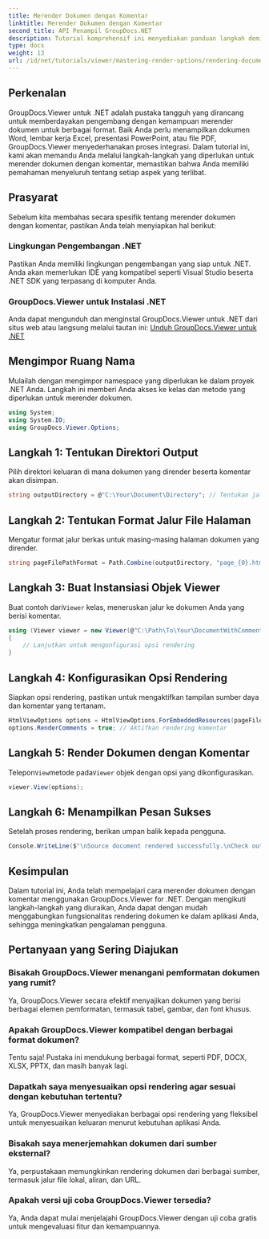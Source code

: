 ```yaml
---
title: Merender Dokumen dengan Komentar
linktitle: Merender Dokumen dengan Komentar
second_title: API Penampil GroupDocs.NET
description: Tutorial komprehensif ini menyediakan panduan langkah demi langkah tentang cara merender dokumen dengan komentar di aplikasi .NET menggunakan pustaka GroupDocs.Viewer.
type: docs
weight: 13
url: /id/net/tutorials/viewer/mastering-render-options/rendering-document-comments/
---
```

## Perkenalan

GroupDocs.Viewer untuk .NET adalah pustaka tangguh yang dirancang untuk memberdayakan pengembang dengan kemampuan merender dokumen untuk berbagai format. Baik Anda perlu menampilkan dokumen Word, lembar kerja Excel, presentasi PowerPoint, atau file PDF, GroupDocs.Viewer menyederhanakan proses integrasi. Dalam tutorial ini, kami akan memandu Anda melalui langkah-langkah yang diperlukan untuk merender dokumen dengan komentar, memastikan bahwa Anda memiliki pemahaman menyeluruh tentang setiap aspek yang terlibat.

## Prasyarat
Sebelum kita membahas secara spesifik tentang merender dokumen dengan komentar, pastikan Anda telah menyiapkan hal berikut:

### Lingkungan Pengembangan .NET
Pastikan Anda memiliki lingkungan pengembangan yang siap untuk .NET. Anda akan memerlukan IDE yang kompatibel seperti Visual Studio beserta .NET SDK yang terpasang di komputer Anda.

### GroupDocs.Viewer untuk Instalasi .NET
Anda dapat mengunduh dan menginstal GroupDocs.Viewer untuk .NET dari situs web atau langsung melalui tautan ini:
[Unduh GroupDocs.Viewer untuk .NET](https://releases.groupdocs.com/viewer/net/)

## Mengimpor Ruang Nama
Mulailah dengan mengimpor namespace yang diperlukan ke dalam proyek .NET Anda. Langkah ini memberi Anda akses ke kelas dan metode yang diperlukan untuk merender dokumen.

```csharp
using System;
using System.IO;
using GroupDocs.Viewer.Options;
```

## Langkah 1: Tentukan Direktori Output
Pilih direktori keluaran di mana dokumen yang dirender beserta komentar akan disimpan.

```csharp
string outputDirectory = @"C:\Your\Document\Directory"; // Tentukan jalur direktori Anda
```

## Langkah 2: Tentukan Format Jalur File Halaman
Mengatur format jalur berkas untuk masing-masing halaman dokumen yang dirender.

```csharp
string pageFilePathFormat = Path.Combine(outputDirectory, "page_{0}.html");
```

## Langkah 3: Buat Instansiasi Objek Viewer
 Buat contoh dari`Viewer` kelas, meneruskan jalur ke dokumen Anda yang berisi komentar.

```csharp
using (Viewer viewer = new Viewer(@"C:\Path\To\Your\DocumentWithComments.docx"))
{
    // Lanjutkan untuk mengonfigurasi opsi rendering
}
```

## Langkah 4: Konfigurasikan Opsi Rendering
Siapkan opsi rendering, pastikan untuk mengaktifkan tampilan sumber daya dan komentar yang tertanam.

```csharp
HtmlViewOptions options = HtmlViewOptions.ForEmbeddedResources(pageFilePathFormat);
options.RenderComments = true; // Aktifkan rendering komentar
```

## Langkah 5: Render Dokumen dengan Komentar
 Telepon`View`metode pada`Viewer` objek dengan opsi yang dikonfigurasikan.

```csharp
viewer.View(options);
```

## Langkah 6: Menampilkan Pesan Sukses
Setelah proses rendering, berikan umpan balik kepada pengguna.

```csharp
Console.WriteLine($"\nSource document rendered successfully.\nCheck output in {outputDirectory}.");
```

## Kesimpulan
Dalam tutorial ini, Anda telah mempelajari cara merender dokumen dengan komentar menggunakan GroupDocs.Viewer for .NET. Dengan mengikuti langkah-langkah yang diuraikan, Anda dapat dengan mudah menggabungkan fungsionalitas rendering dokumen ke dalam aplikasi Anda, sehingga meningkatkan pengalaman pengguna.

## Pertanyaan yang Sering Diajukan

### Bisakah GroupDocs.Viewer menangani pemformatan dokumen yang rumit?
Ya, GroupDocs.Viewer secara efektif menyajikan dokumen yang berisi berbagai elemen pemformatan, termasuk tabel, gambar, dan font khusus.

### Apakah GroupDocs.Viewer kompatibel dengan berbagai format dokumen?
Tentu saja! Pustaka ini mendukung berbagai format, seperti PDF, DOCX, XLSX, PPTX, dan masih banyak lagi.

### Dapatkah saya menyesuaikan opsi rendering agar sesuai dengan kebutuhan tertentu?
Ya, GroupDocs.Viewer menyediakan berbagai opsi rendering yang fleksibel untuk menyesuaikan keluaran menurut kebutuhan aplikasi Anda.

### Bisakah saya menerjemahkan dokumen dari sumber eksternal?
Ya, perpustakaan memungkinkan rendering dokumen dari berbagai sumber, termasuk jalur file lokal, aliran, dan URL.

### Apakah versi uji coba GroupDocs.Viewer tersedia?
Ya, Anda dapat mulai menjelajahi GroupDocs.Viewer dengan uji coba gratis untuk mengevaluasi fitur dan kemampuannya.